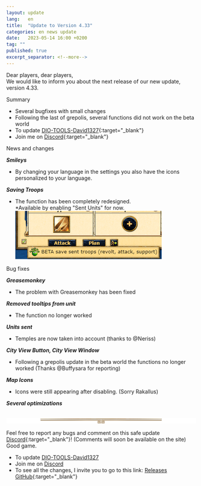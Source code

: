 ```yaml
---
layout: update
lang:   en
title:  "Update to Version 4.33"
categories: en news update
date:   2023-05-14 16:00 +0200
tag: ""
published: true
excerpt_separator: <!--more-->
---
```


Dear players, dear players,<br>
We would like to inform you about the next release of our new update, version 4.33.

<div class="gpcl note">Summary</div>

* Several bugfixes with small changes
* Following the last of grepolis, several functions did not work on the beta world
* To update [DIO-TOOLS-David1327][1]{:target="_blank"}
* Join me on [Discord][2]{:target="_blank"}

<!--more-->

<div class="gpcl tip">News and changes</div>

***Smileys***
* By changing your language in the settings you also have the icons personalized to your language.

***Saving Troops***
* The function has been completely redesigned.<br>
*Available by enabling "Sent Units" for now.<br>
![Troop backup](/img/update/capture-d-ecran-2023-02-09-200802.png)

<div class="gpcl bug">Bug fixes</div>

***Greasemonkey***
* The problem with Greasemonkey has been fixed

***Removed tooltips from unit***
* The function no longer worked<br>

***Units sent***
* Temples are now taken into account (thanks to @Neriss) <br>

***City View Button, City View Window***
* Following a grepolis update in the beta world the functions no longer worked (Thanks @Buffysara for reporting)<br>

***Map Icons***
* Icons were still appearing after disabling. (Sorry Rakallus) <br>

***Several optimizations***
<br><br>

![gpcl-line](/img/site/gpcl/gpcl-line.png)

Feel free to report any bugs and comment on this safe update [Discord][2]{:target="_blank"}! (Comments will soon be available on the site) <br>
Good game.

* To update [DIO-TOOLS-David1327][1]
* Join me on [Discord][2]
* To see all the changes, I invite you to go to this link: [Releases GitHub](https://github.com/DIO-David1327/DIO-TOOLS-David1327/releases){:target="_blank"}


[1]: /DIO-TOOLS-David1327/code.user.js "DIO-TOOLS-David1327"
[2]: https://discord.gg/Q7WXtmRNRW "https://discord.gg/Q7WXtmRNRW"